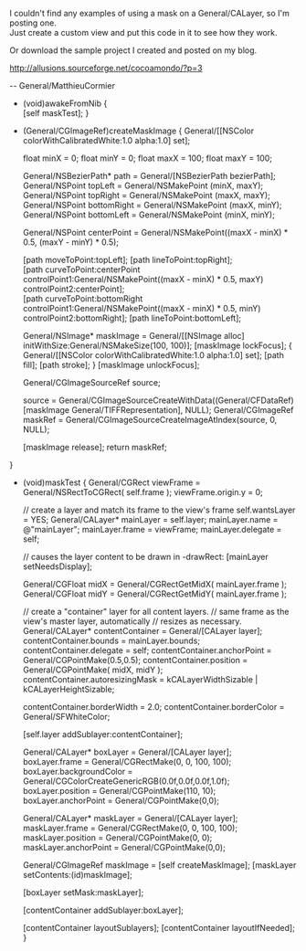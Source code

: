 
I couldn't find any examples of using a mask on a General/CALayer, so I'm posting one.  
Just create a custom view and put this code in it to see how they work.

Or download the sample project I created and posted on my blog.

http://allusions.sourceforge.net/cocoamondo/?p=3

-- General/MatthieuCormier

    

- (void)awakeFromNib {    
  [self maskTest]; 
}

- (General/CGImageRef)createMaskImage {
  General/[[NSColor colorWithCalibratedWhite:1.0 alpha:1.0] set];
  
  float minX = 0;
  float minY = 0;
  float maxX = 100;
  float maxY = 100;  
  
  General/NSBezierPath* path = General/[NSBezierPath bezierPath];
  General/NSPoint topLeft     = General/NSMakePoint (minX, maxY);
	General/NSPoint topRight    = General/NSMakePoint (maxX, maxY);
	General/NSPoint bottomRight = General/NSMakePoint (maxX, minY);
	General/NSPoint bottomLeft  = General/NSMakePoint (minX, minY);
  
  General/NSPoint centerPoint = General/NSMakePoint((maxX - minX) * 0.5, (maxY - minY) * 0.5);
  
  [path moveToPoint:topLeft];
  [path lineToPoint:topRight];  
  [path curveToPoint:centerPoint controlPoint1:General/NSMakePoint((maxX - minX) * 0.5, maxY) 
       controlPoint2:centerPoint];  
  [path curveToPoint:bottomRight controlPoint1:General/NSMakePoint((maxX - minX) * 0.5, minY) 
       controlPoint2:bottomRight];
  [path lineToPoint:bottomLeft];
  
  General/NSImage* maskImage = General/[[NSImage alloc] initWithSize:General/NSMakeSize(100, 100)];
  [maskImage lockFocus];
  {
    General/[[NSColor colorWithCalibratedWhite:1.0 alpha:1.0] set];
    [path fill];
    [path stroke];
  }
  [maskImage unlockFocus];
    
 
  General/CGImageSourceRef source;
  
  source = General/CGImageSourceCreateWithData((General/CFDataRef)[maskImage General/TIFFRepresentation], NULL);
  General/CGImageRef maskRef =  General/CGImageSourceCreateImageAtIndex(source, 0, NULL);
  
  [maskImage release];
  return maskRef;
  
}



- (void)maskTest {
  General/CGRect viewFrame = General/NSRectToCGRect( self.frame );
  viewFrame.origin.y = 0;
  
  // create a layer and match its frame to the view's frame
  self.wantsLayer = YES;
  General/CALayer* mainLayer = self.layer;
  mainLayer.name = @"mainLayer";
  mainLayer.frame = viewFrame;
  mainLayer.delegate = self;
  
  // causes the layer content to be drawn in -drawRect:
  [mainLayer setNeedsDisplay];
  
  
  General/CGFloat midX = General/CGRectGetMidX( mainLayer.frame );
  General/CGFloat midY = General/CGRectGetMidY( mainLayer.frame );
  
  // create a "container" layer for all content layers.
  // same frame as the view's master layer, automatically
  // resizes as necessary.    
  General/CALayer* contentContainer = General/[CALayer layer];    
  contentContainer.bounds           = mainLayer.bounds;
  contentContainer.delegate         = self;
  contentContainer.anchorPoint      = General/CGPointMake(0.5,0.5);
  contentContainer.position         = General/CGPointMake( midX, midY );
  contentContainer.autoresizingMask = kCALayerWidthSizable | kCALayerHeightSizable;
  
  contentContainer.borderWidth = 2.0;
  contentContainer.borderColor = General/SFWhiteColor;
  
  [self.layer addSublayer:contentContainer];
  
  
  General/CALayer* boxLayer = General/[CALayer layer];    
  boxLayer.frame           = General/CGRectMake(0, 0, 100, 100);
  boxLayer.backgroundColor =  General/CGColorCreateGenericRGB(0.0f,0.0f,0.0f,1.0f);
  boxLayer.position = General/CGPointMake(110, 10);
  boxLayer.anchorPoint = General/CGPointMake(0,0);
  
  
  General/CALayer* maskLayer = General/[CALayer layer];    
  maskLayer.frame           = General/CGRectMake(0, 0, 100, 100);
  maskLayer.position = General/CGPointMake(0, 0);
  maskLayer.anchorPoint = General/CGPointMake(0,0);  
  
  General/CGImageRef maskImage = [self createMaskImage];
  [maskLayer setContents:(id)maskImage];


  [boxLayer setMask:maskLayer];
  
  [contentContainer addSublayer:boxLayer];
  
  [contentContainer layoutSublayers];
  [contentContainer layoutIfNeeded]; 
}

